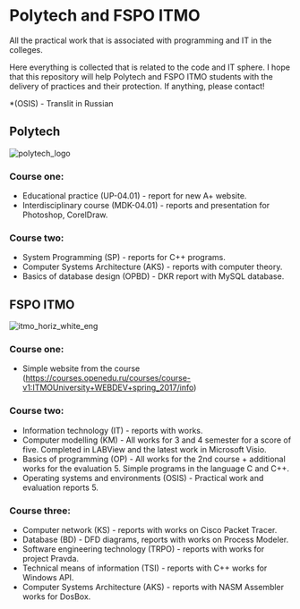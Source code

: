 # Polytech and FSPO ITMO
All the practical work that is associated with programming and IT in the colleges.

Here everything is collected that is related to the code and IT sphere. 
I hope that this repository will help Polytech and FSPO ITMO students with the delivery of practices and their protection. 
If anything, please contact!

*(OSIS) - Translit in Russian
## Polytech
![polytech_logo](https://user-images.githubusercontent.com/26763098/51233719-a9166600-197b-11e9-81fa-acf81bd5fac8.jpg)

### Course one:
* Educational practice (UP-04.01) - report for new A+ website.
* Interdisciplinary course (MDK-04.01) - reports and presentation for Photoshop, CorelDraw.

### Course two:
* System Programming (SP) - reports for C++ programs.
* Computer Systems Architecture (AKS) - reports with computer theory.
* Basics of database design (OPBD) - DKR report with MySQL database.

## FSPO ITMO
![itmo_horiz_white_eng](https://user-images.githubusercontent.com/26763098/42324898-400c776e-806d-11e8-8d15-793bdcd81251.jpg)

### Course one:
* Simple website from the course
(https://courses.openedu.ru/courses/course-v1:ITMOUniversity+WEBDEV+spring_2017/info)

### Course two:
* Information technology (IT) - reports with works.
* Computer modelling (KM) - All works for 3 and 4 semester for a score of five. Completed in LABView and the latest work in Microsoft Visio.
* Basics of programming (OP) - All works for the 2nd course + additional works for the evaluation 5. Simple programs in the language C and C++.
* Operating systems and environments (OSIS) - Practical work and evaluation reports 5.

### Course three:
* Computer network (KS) - reports with works on Cisco Packet Tracer.
* Database (BD) - DFD diagrams, reports with works on Process Modeler.
* Software engineering technology (TRPO) - reports with works for project Pravda.
* Technical means of information (TSI) - reports with C++ works for Windows API.
* Computer Systems Architecture (AKS) - reports with NASM Assembler works for DosBox.
